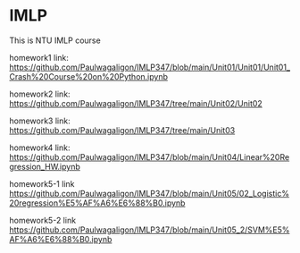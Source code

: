 # IMLP
This is NTU IMLP course  

homework1 link: https://github.com/Paulwagaligon/IMLP347/blob/main/Unit01/Unit01/Unit01_Crash%20Course%20on%20Python.ipynb  

homework2 link: https://github.com/Paulwagaligon/IMLP347/tree/main/Unit02/Unit02  

homework3 link: https://github.com/Paulwagaligon/IMLP347/tree/main/Unit03  

homework4 link: https://github.com/Paulwagaligon/IMLP347/blob/main/Unit04/Linear%20Regression_HW.ipynb    

homework5-1 link https://github.com/Paulwagaligon/IMLP347/blob/main/Unit05/02_Logistic%20regression%E5%AF%A6%E6%88%B0.ipynb  

homework5-2 link https://github.com/Paulwagaligon/IMLP347/blob/main/Unit05_2/SVM%E5%AF%A6%E6%88%B0.ipynb


